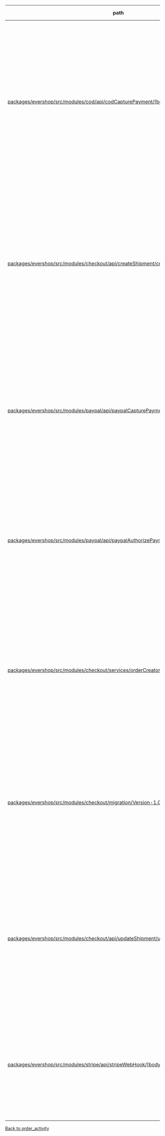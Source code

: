 | path | summary | is relevant |
| --- | --- | --- |
| [packages/evershop/src/modules/cod/api/codCapturePayment/[bodyParser]capture.js](https://github.com/evershopcommerce/evershop/blob/bc7ee43cdadfb8a00e896c8f753da75938507854/packages/evershop/src/modules/cod/api/codCapturePayment/[bodyParser]capture.js) | このコードでは、テーブルorder_activityのカラムcustomer_notifiedは、顧客に通知するかどうかを示すフラグとして使用されています。具体的には、このAPIは「Customer paid using cash」というコメントを付けて、顧客に通知しないように設定されています。ただし、将来的には、SendGridの設定を確認して、顧客に通知するかどうかを決定する必要があります。 | True |
| [packages/evershop/src/modules/checkout/api/createShipment/createShipment.js](https://github.com/evershopcommerce/evershop/blob/bc7ee43cdadfb8a00e896c8f753da75938507854/packages/evershop/src/modules/checkout/api/createShipment/createShipment.js) | <br><br>このコードの中では、テーブルorder_activityのカラムcustomer_notifiedは、新しい注文アクティビティログを作成する際に、0として設定されています。つまり、顧客に通知されていないことを示しています。ただし、この機能はまだ改善される必要があるとコメントされており、将来的には別の場所に移動する可能性があります。 | True |
| [packages/evershop/src/modules/paypal/api/paypalCapturePayment/[bodyParser]capture.js](https://github.com/evershopcommerce/evershop/blob/bc7ee43cdadfb8a00e896c8f753da75938507854/packages/evershop/src/modules/paypal/api/paypalCapturePayment/[bodyParser]capture.js) | このコードでは、テーブルorder_activityのカラムcustomer_notifiedは、注文アクティビティを保存するために使用されています。具体的には、このカラムは、顧客に通知されたかどうかを示すために使用されます。ただし、このコードでは、このカラムの値は常に0に設定されています。 | True |
| [packages/evershop/src/modules/paypal/api/paypalAuthorizePayment/[bodyParser]authorize.js](https://github.com/evershopcommerce/evershop/blob/bc7ee43cdadfb8a00e896c8f753da75938507854/packages/evershop/src/modules/paypal/api/paypalAuthorizePayment/[bodyParser]authorize.js) | このコードでは、テーブルorder_activityのカラムcustomer_notifiedは、注文の活動を保存するために使用されています。具体的には、このカラムは、顧客に通知されたかどうかを示すために使用されます。ただし、このコードでは、このカラムの値は常に0に設定されています。 | True |
| [packages/evershop/src/modules/checkout/services/orderCreator.js](https://github.com/evershopcommerce/evershop/blob/bc7ee43cdadfb8a00e896c8f753da75938507854/packages/evershop/src/modules/checkout/services/orderCreator.js) | このコードでは、テーブルorder_activityのカラムcustomer_notifiedは、新しい注文が作成されたときに、顧客に通知されたかどうかを示すために使用されます。ただし、このコードでは、常に0に設定されています。将来的には、SendGridの設定に基づいて、この値を変更することができます。 | True |
| [packages/evershop/src/modules/checkout/migration/Version-1.0.0.js](https://github.com/evershopcommerce/evershop/blob/4f1f4947f95e03b9cf64486a42b1669d484cba61/packages/evershop/src/modules/checkout/migration/Version-1.0.0.js) | <br><br>このコードの中で、テーブルorder_activityのカラムcustomer_notifiedは、注文アクティビティが顧客に通知されたかどうかを示すために使用されます。値が1の場合、顧客に通知されたことを示し、値が0の場合、顧客に通知されていないことを示します。 | True |
| [packages/evershop/src/modules/checkout/api/updateShipment/updateShipment.js](https://github.com/evershopcommerce/evershop/blob/bc7ee43cdadfb8a00e896c8f753da75938507854/packages/evershop/src/modules/checkout/api/updateShipment/updateShipment.js) | このコードでは、テーブルorder_activityのカラムcustomer_notifiedは、新しいshipment情報が更新されたことを顧客に通知するかどうかを示すフラグとして使用されているようには見えません。ただし、TODOコメントによると、将来的には改善され、副作用として扱われ、別の場所に移動される予定です。 | False |
| [packages/evershop/src/modules/stripe/api/stripeWebHook/[bodyJson]webhook.js](https://github.com/evershopcommerce/evershop/blob/bc7ee43cdadfb8a00e896c8f753da75938507854/packages/evershop/src/modules/stripe/api/stripeWebHook/[bodyJson]webhook.js) | このコードでは、テーブルorder_activityのカラムcustomer_notifiedは、顧客に通知されたかどうかを示すフラグとして使用されていません。代わりに、顧客に通知されたかどうかを示す別の方法が使用されている可能性があります。 | False |
[Back to order_activity](../tables/order_activity.md)